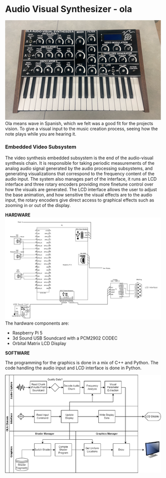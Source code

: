 # Audio Visual Synthesizer - ola
![Final Prototype](ola_key2.png "Final Assembly")
Ola means wave in Spanish, which we felt was a good fit for the projects vision. To give a visual input to the music creation process, seeing how the note plays while you are hearing it.
### Embedded Video Subsystem
The video synthesis embedded subsystem is the end of the audio-visual synthesis chain.
It is responsible for taking periodic measurements of the analog audio signal generated by the
audio processing subsystems, and generating visualizations that correspond to the frequency
content of the audio input. The system also manages part of the interface, it runs an LCD
interface and three rotary encoders providing more finetune control over how the visuals are
generated. The LCD interface allows the user to adjust the base animation, and how sensitive the visual effects are to the audio input, the rotary encoders give direct access to graphical effects such as
zooming in or out of the display. 

**HARDWARE**
![Embedded Video Schematic](ola_schem.jpg)
The hardware components are:
- Raspberry Pi 5
- 3d Sound USB Soundcard with a PCM2902 CODEC 
- Orbital Matrix LCD Display


**SOFTWARE**

The programming for the graphics is done in a mix of C++ and Python. The code handling the audio input and LCD interface is done in Python.


![Embedded Video Block Diagram](ola_vid_dia.png)
